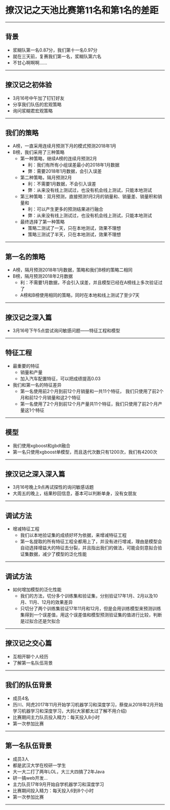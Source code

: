 # 撩汉记之天池比赛第11名和第1名的差距	
----
## 背景
- 浆糊队第一名0.87分，我们第十一名0.97分
- 就在三天前，复赛我们第一名，浆糊队第六名
- 不甘心啊啊啊......
----
## 撩汉记之初体验
- 3月16号中午加了钉钉好友
- 分享我们队伍的宏观策略
- 询问浆糊君宏观策略
---
## 我们的策略
- A榜，一直采用连续月预测下月的模式预测2018年1月
- B榜，我们采用了三种策略
	- 第一种策略，继续A榜的连续月预测2月
		- 利：我们有所有小组误差最小的2018年1月数据
		- 弊：需要2018年1月数据，会引入误差
	- 第二种策略，隔月预测2月
		- 利：不需要1月数据，不会引入误差
		- 弊：从来没有线上测试过，也没有机会线上测试，只能本地测试
	- 第三种策略：双月预测，直接预测1月2月的销量和、销量差、销量积和销量和
		- 利：可以产生更多的预测结果进行融合
		- 弊：从来没有线上测试过，也没有机会线上测试，只能本地测试
	- 最终选择了第一种策略
		- 策略二测试了一天，只在本地测试，效果不理想
		- 策略三测试了半天，只在本地测试，效果不理想	
---
## 第一名的策略
- A榜，隔月预测2018年1月数据，策略和我们B榜的策略二相同
- B榜，隔月预测2018年2月数据
	- 利：不需要1月数据，不会引入误差，并且模型已经在A榜线上多次验证过了
	- A榜和B榜使用相同的策略，同时在本地和线上测试了至少7天
---
## 撩汉记之深入篇
- 3月16号下午5点尝试询问敏感问题——特征工程和模型
---
		
## 特征工程
- 最重要的特征
	- 销量和产量
	- 加入汽车配置特征，可以把成绩提高0.03
- 我们和第一名的特征差异
	- 第一名使用前2个月到前12个月销量和一共11个特征， 我们只使用了前2个月和前12个月销量和这2个特征
	- 第一名使用了2个月到前12个月产量共11个特征，我们只使用了前2个月产量这1个特征
---

## 模型
- 我们使用xgboost和gbdt融合
- 第一名只使用xgboost单模型，而且迭代次数只有1200次，我们有4200次
---
## 撩汉记之深入深入篇
- 3月16号晚上9点再试探性的询问敏感话题
- 大周五的晚上，结果秒回信息，基本可以判断单身，没有女朋友
---
## 调试方法
- 增减特征工程
	- 我们以本地验证集的成绩好坏为依据，来增减特征工程
	- 第一名提取的所有特征工程全都用上了，并没有进行增减，理由是模型会自动选择增益大的特征去分裂，并且指出我们的做法，可能会刻意拟合验证集数据，减少了模型的泛化性能
---
## 调试方法
- 如何增加模型的泛化性能
	- 我们的方法，切分多个训练集和验证集，分别验证17年1月、2月以及10月、11月、12月的效果差异
	- 只切分了两个训练集验证17年11月和12月，但是会用训练模型来预测训练集得到一个误差值，用这个误差值和模型预测验证集的值进行比较，判断是过拟合还是欠拟合
---
## 撩汉记之交心篇
- 互相开聊个人经历
- 了解第一名队伍背景
---
## 我们的队伍背景
- 成员4名
- 历川、阿虎2017年11月开始学习机器学习和深度学习，蔡俊从2018年2月开始学习机器学习和深度学习，大妈(大家都太过了解不用介绍)
- 比赛期间主力队员投入精力：每天投入8小时
- 第一次参加比赛
---
## 第一名队伍背景
- 成员3人
- 都是武汉大学在校研一学生
- 大一大二打了两年LOL，大三大四搞了2年Java
- 研一搞web开发…
- 主力队员17年9月开始自学机器学习和深度学习
- 比赛期间投入精力：每天投入6到8个小时
- 第一次参加比赛
---
